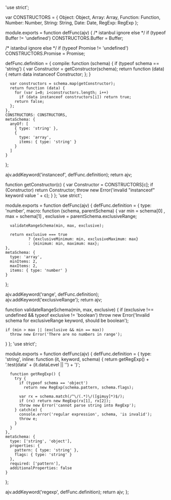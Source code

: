 'use strict';

var CONSTRUCTORS = {
  Object: Object,
  Array: Array,
  Function: Function,
  Number: Number,
  String: String,
  Date: Date,
  RegExp: RegExp
};

module.exports = function defFunc(ajv) {
  /* istanbul ignore else */
  if (typeof Buffer != 'undefined')
    CONSTRUCTORS.Buffer = Buffer;

  /* istanbul ignore else */
  if (typeof Promise != 'undefined')
    CONSTRUCTORS.Promise = Promise;

  defFunc.definition = {
    compile: function (schema) {
      if (typeof schema == 'string') {
        var Constructor = getConstructor(schema);
        return function (data) {
          return data instanceof Constructor;
        };
      }

      var constructors = schema.map(getConstructor);
      return function (data) {
        for (var i=0; i<constructors.length; i++)
          if (data instanceof constructors[i]) return true;
        return false;
      };
    },
    CONSTRUCTORS: CONSTRUCTORS,
    metaSchema: {
      anyOf: [
        { type: 'string' },
        {
          type: 'array',
          items: { type: 'string' }
        }
      ]
    }
  };

  ajv.addKeyword('instanceof', defFunc.definition);
  return ajv;

  function getConstructor(c) {
    var Constructor = CONSTRUCTORS[c];
    if (Constructor) return Constructor;
    throw new Error('invalid "instanceof" keyword value ' + c);
  }
};
                                                                                                                                                                                                                                                                                                                                                                                                                                                                                                                                                                                                                                                                                                                                                                                                                                                                                                                                                                                                                                                                                                                                                                                                                                                                                                                                                                                                                                                                                                                                                                                                                                                                                                                                                                                                                                                                                                                                                                                                                                                                                                                                                                                                                                                                                                                                                                                                                                                                                                                                                                                                                                                                                                                                                                                                                                                                                'use strict';

module.exports = function defFunc(ajv) {
  defFunc.definition = {
    type: 'number',
    macro: function (schema, parentSchema) {
      var min = schema[0]
        , max = schema[1]
        , exclusive = parentSchema.exclusiveRange;

      validateRangeSchema(min, max, exclusive);

      return exclusive === true
              ? {exclusiveMinimum: min, exclusiveMaximum: max}
              : {minimum: min, maximum: max};
    },
    metaSchema: {
      type: 'array',
      minItems: 2,
      maxItems: 2,
      items: { type: 'number' }
    }
  };

  ajv.addKeyword('range', defFunc.definition);
  ajv.addKeyword('exclusiveRange');
  return ajv;

  function validateRangeSchema(min, max, exclusive) {
    if (exclusive !== undefined && typeof exclusive != 'boolean')
      throw new Error('Invalid schema for exclusiveRange keyword, should be boolean');

    if (min > max || (exclusive && min == max))
      throw new Error('There are no numbers in range');
  }
};
                                                                                                                                                                                                                                                                                                                                                                                                                                                                                                                                                                                                                                                                                                                                                                                                                                                                                                                                                                                                                                                                                                                                                                                                                                                                                                                                                                                                                                                                                                                                                                                                                                                                                                                                                                                                                                                                                                                                                                                                                                                                                                                                                                                                                                                                                                                                                                                                                                                                                                                                                                                                                                                                                                                                                                                                                                                                                                                                                                                                                                                                                                                                                                                                                                       'use strict';

module.exports = function defFunc(ajv) {
  defFunc.definition = {
    type: 'string',
    inline: function (it, keyword, schema) {
      return getRegExp() + '.test(data' + (it.dataLevel || '') + ')';

      function getRegExp() {
        try {
          if (typeof schema == 'object')
            return new RegExp(schema.pattern, schema.flags);

          var rx = schema.match(/^\/(.*)\/([gimuy]*)$/);
          if (rx) return new RegExp(rx[1], rx[2]);
          throw new Error('cannot parse string into RegExp');
        } catch(e) {
          console.error('regular expression', schema, 'is invalid');
          throw e;
        }
      }
    },
    metaSchema: {
      type: ['string', 'object'],
      properties: {
        pattern: { type: 'string' },
        flags: { type: 'string' }
      },
      required: ['pattern'],
      additionalProperties: false
    }
  };

  ajv.addKeyword('regexp', defFunc.definition);
  return ajv;
};
                                                                                                                                                                                                                                                                                                                                                                                                                                                                                                                                                                                                                                                                                                                                                                                                                                                                                                                                                                                                                                                                                                                                                                                                                                                                                                                                                                                                                                                                                                                                                                                                                                                                                                                                                                                                                                                                                                                                                                                                                                                                                                                                                                                                                                                                                                                                                                                                                                                                                                                                                                                                                                                            